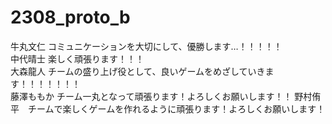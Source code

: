 # 2308_proto_b

牛丸文仁 コミュニケーションを大切にして、優勝します…！！！！！  
中代晴士 楽しく頑張ります！！！  
大森龍人 チームの盛り上げ役として、良いゲームをめざしていきます！！！！！！！  
藤澤ももか チーム一丸となって頑張ります！よろしくお願いします！！
野村侑平　チームで楽しくゲームを作れるように頑張ります！よろしくお願いします！
